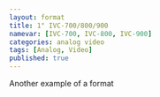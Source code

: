 ```yaml
---
layout: format
title: 1" IVC-700/800/900
namevar: [IVC-700, IVC-800, IVC-900]
categories: analog video
tags: [Analog, Video]
published: true
---
```


Another example of a format